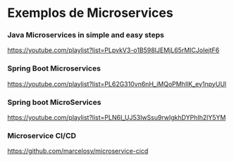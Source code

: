 # Exemplos de Microservices

### Java Microservices in simple and easy steps

https://youtube.com/playlist?list=PLpvkV3-o1B598IJEMjL65rMICJoIejtF6

### Spring Boot Microservices

https://youtube.com/playlist?list=PL62G310vn6nH_iMQoPMhIlK_ey1npyUUl

### Spring boot MicroServices

https://youtube.com/playlist?list=PLN6I_UJ53IwSsu9rwIgkhDYPhIh2lY5YM

### Microservice CI/CD

<!-- markdown-link-check-disable-next-line -->
https://github.com/marcelosv/microservice-cicd
